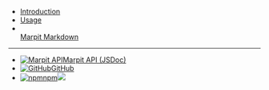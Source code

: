 - [Introduction](/)
- [Usage](/usage)
- <br>[Marpit Markdown](/markdown)

---

- [![Marpit API](https://icongr.am/material/open-in-new.svg?size=24&color=808080)Marpit API (JSDoc)](https://marpit-api.marp.app/)
- [![GitHub](https://icongr.am/material/github-circle.svg?size=24&color=808080)GitHub](https://github.com/marp-team/marpit)
- [![npm](https://icongr.am/material/npm.svg?size=24&color=808080)npm![](https://img.shields.io/npm/v/@marp-team/marpit.svg?style=flat-square&label=%20&colorA=transparent&colorB=888)](https://www.npmjs.com/package/@marp-team/marpit)
